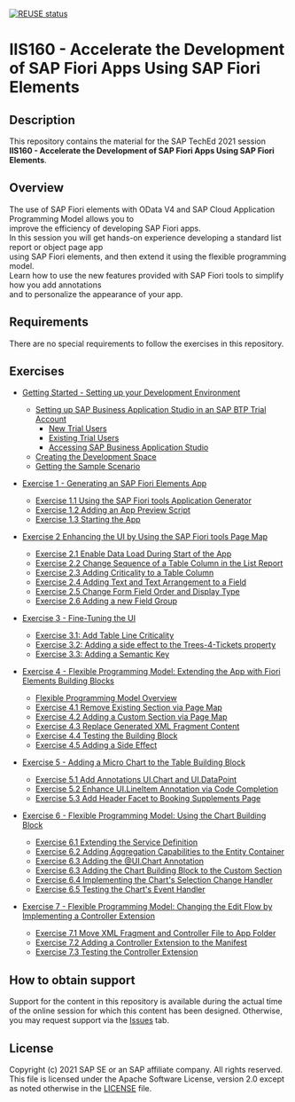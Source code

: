 [![REUSE status](https://api.reuse.software/badge/github.com/SAP-samples/teched2021-IIS160)](https://api.reuse.software/info/github.com/SAP-samples/teched2021-IIS160)

# IIS160 - Accelerate the Development of SAP Fiori Apps Using SAP Fiori Elements

## Description

This repository contains the material for the SAP TechEd 2021 session\
**IIS160 - Accelerate the Development of SAP Fiori Apps Using SAP Fiori Elements**.

## Overview

The use of SAP Fiori elements with OData V4 and SAP Cloud Application Programming Model allows you to\
improve the efficiency of developing SAP Fiori apps.\
In this session you will get hands-on experience developing a standard list report or object page app\
using SAP Fiori elements, and then extend it using the flexible programming model.\
Learn how to use the new features provided with SAP Fiori tools to simplify how you add annotations\
and to personalize the appearance of your app.

## Requirements

There are no special requirements to follow the exercises in this repository.

## Exercises

- [Getting Started - Setting up your Development Environment](exercises/ex0#getting-started---setting-up-your-development-environment)
  - [Setting up SAP Business Application Studio in an SAP BTP Trial Account](exercises/ex0#setting-up-business-application-studio-in-an-sap-business-transformation-platform-trial-account)
    - [New Trial Users](exercises/ex0#new-trial-users)
    - [Existing Trial Users](exercises/ex0#existing-trial-users)
    - [Accessing SAP Business Application Studio](exercises/ex0#accessing-sap-business-application-studio)
  - [Creating the Development Space](exercises/ex0#creating-the-development-space)
  - [Getting the Sample Scenario](exercises/ex0#getting-the-sample-scenario)
  
- [Exercise 1 - Generating an SAP Fiori Elements App](/exercises/ex1#exercise-1---generating-an-sap-fiori-elements-app)
  - [Exercise 1.1 Using the SAP Fiori tools Application Generator](/exercises/ex1#exercise-11-using-the-sap-fiori-tools-application-generator)
  - [Exercise 1.2 Adding an App Preview Script](/exercises/ex1#exercise-12-adding-an-app-preview-script)
  - [Exercise 1.3 Starting the App](/exercises/ex1#exercise-13-starting-the-app)

- [Exercise 2 Enhancing the UI by Using the SAP Fiori tools Page Map](exercises/ex2#exercise-2-enhancing-the-ui-by-using-the-sap-fiori-tools-page-map)
  - [Exercise 2.1 Enable Data Load During Start of the App](exercises/ex2#exercise-21-enable-data-load-during-start-of-the-app)
  - [Exercise 2.2 Change Sequence of a Table Column in the List Report](exercises/ex2#exercise-22-change-sequence-of-a-table-column-in-the-list-report)
  - [Exercise 2.3 Adding Criticality to a Table Column](exercises/ex2#exercise-23-adding-criticality-to-a-table-column)
  - [Exercise 2.4 Adding Text and Text Arrangement to a Field](exercises/ex2#exercise-24-adding-text-and-text-arrangement-to-a-field)
  - [Exercise 2.5 Change Form Field Order and Display Type](exercises/ex2#exercise-25-change-form-field-order-and-display-type)
  - [Exercise 2.6 Adding a new Field Group](exercises/ex2#exercise-26-adding-a-new-field-group)

- [Exercise 3 - Fine-Tuning the UI](exercises/ex3#exercise-3---fine-tuning-the-ui)
  - [Exercise 3.1: Add Table Line Criticality](exercises/ex3#exercise-31-add-table-line-criticality)
  - [Exercise 3.2: Adding a side effect to the Trees-4-Tickets property](exercises/ex3#exercise-32-adding-a-side-effect-to-the-trees-4-tickets-property)
  - [Exercise 3.3: Adding a Semantic Key](exercises/ex3#exercise-33-adding-a-semantic-key)

- [Exercise 4 - Flexible Programming Model: Extending the App with Fiori Elements Building Blocks](exercises/ex4#exercise-4---flexible-programming-model-extending-the-app-with-fiori-elements-building-blocks)
  - [Flexible Programming Model Overview](exercises/ex4#flexible-programming-model-overview)
  - [Exercise 4.1 Remove Existing Section via Page Map](exercises/ex4#exercise-41-remove-existing-section-via-page-map)
  - [Exercise 4.2 Adding a Custom Section via Page Map](exercises/ex4#exercise-42-adding-a-custom-section-via-page-map)
  - [Exercise 4.3 Replace Generated XML Fragment Content](exercises/ex4#exercise-43-replace-generated-xml-fragment-content)
  - [Exercise 4.4 Testing the Building Block](exercises/ex4#exercise-44-testing-the-building-block)
  - [Exercise 4.5 Adding a Side Effect](exercises/ex4#exercise-45-adding-a-side-effect)

- [Exercise 5 - Adding a Micro Chart to the Table Building Block](exercises/ex5#exercise-5---adding-a-micro-chart-to-the-table-building-block)
  - [Exercise 5.1 Add Annotations UI.Chart and UI.DataPoint](exercises/ex5#exercise-51-add-annotations-uichart-and-uidatapoint)
  - [Exercise 5.2 Enhance UI.LineItem Annotation via Code Completion](exercises/ex5#exercise-52-enhance-uilineitem-annotation-via-code-completion)
  - [Exercise 5.3 Add Header Facet to Booking Supplements Page](exercises/ex5#exercise-53-add-header-facet-to-booking-supplements-page)

- [Exercise 6 - Flexible Programming Model: Using the Chart Building Block](exercises/ex6#exercise-6---flexible-programming-model-using-the-chart-building-block)
  - [Exercise 6.1 Extending the Service Definition](exercises/ex6#exercise-61-extending-the-service-definition)
  - [Exercise 6.2 Adding Aggregation Capabilities to the Entity Container](exercises/ex6#exercise-62-adding-aggregation-capabilities-to-the-entity-container)
  - [Exercise 6.3 Adding the @UI.Chart Annotation](exercises/ex6#exercise-63-adding-the-uichart-annotation)
  - [Exercise 6.3 Adding the Chart Building Block to the Custom Section](exercises/ex6#exercise-63-adding-the-chart-building-block-to-the-custom-section)
  - [Exercise 6.4 Implementing the Chart's Selection Change Handler](exercises/ex6#exercise-64-implementing-the-charts-selection-change-handler)
  - [Exercise 6.5 Testing the Chart's Event Handler](exercises/ex6#exercise-65-testing-the-charts-event-handler)

- [Exercise 7 - Flexible Programming Model: Changing the Edit Flow by Implementing a Controller Extension](exercises/ex7#exercise-7---flexible-programming-model-changing-the-edit-flow-by-implementing-a-controller-extension)
  - [Exercise 7.1 Move XML Fragment and Controller File to App Folder](exercises/ex7#exercise-71-move-xml-fragment-and-controller-file-to-app-folder)
  - [Exercise 7.2 Adding a Controller Extension to the Manifest](exercises/ex7#exercise-72-adding-a-controller-extension-to-the-manifest)
  - [Exercise 7.3 Testing the Controller Extension](exercises/ex7#exercise-73-testing-the-controller-extension)

## How to obtain support

Support for the content in this repository is available during the actual time of the online session for which this content has been designed. Otherwise, you may request support via the [Issues](../../issues) tab.

## License

Copyright (c) 2021 SAP SE or an SAP affiliate company. All rights reserved. This file is licensed under the Apache Software License, version 2.0 except as noted otherwise in the [LICENSE](LICENSES/Apache-2.0.txt) file.
